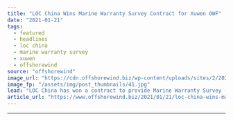 ```yaml
---
title: "LOC China Wins Marine Warranty Survey Contract for Xuwen OWF"
date: "2021-01-21"
tags: 
  - featured
  - headlines
  - loc china
  - marine warranty survey
  - xuwen
  - offshorewind
source: "offshorewind"
image_url: "https://cdn.offshorewind.biz/wp-content/uploads/sites/2/2020/12/22085011/LOC-Group_illustration.jpg"
image_fp: "/assets/img/post_thumbnails/41.jpg"
lead: "LOC China has won a contract to provide Marine Warranty Survey (MWS) services for"
article_url: "https://www.offshorewind.biz/2021/01/21/loc-china-wins-marine-warranty-survey-contract-for-xuwen-owf/"
---
```


---
